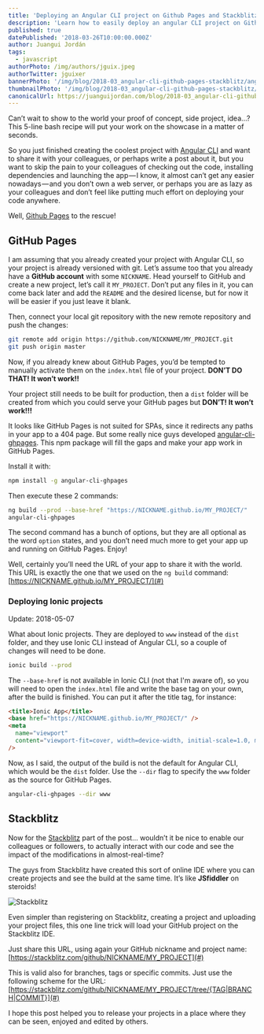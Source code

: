 ```yaml
---
title: 'Deploying an Angular CLI project on Github Pages and Stackblitz'
description: 'Learn how to easily deploy an angular CLI project on Github Pages, as well as sharing a live edit mode version with Stackblitz'
published: true
datePublished: '2018-03-26T10:00:00.000Z'
author: Juangui Jordán
tags:
  - javascript
authorPhoto: /img/authors/jguix.jpeg
authorTwitter: jguixer
bannerPhoto: '/img/blog/2018-03_angular-cli-github-pages-stackblitz/angular-cli-github-pages-stackblitz.jpg'
thumbnailPhoto: '/img/blog/2018-03_angular-cli-github-pages-stackblitz/angular-cli-github-pages-stackblitz.jpg'
canonicalUrl: https://juanguijordan.com/blog/2018-03_angular-cli-github-pages-stackblitz
---
```


Can’t wait to show to the world your proof of concept, side project, idea…?
This 5-line bash recipe will put your work on the showcase in a matter of seconds.

So you just finished creating the coolest project with [Angular CLI](https://cli.angular.io/) and want to share it with your colleagues, or perhaps write a post about it, but you want to skip the pain to your colleagues of checking out the code, installing dependencies and launching the app — I know, it almost can’t get any easier nowadays — and you don’t own a web server, or perhaps you are as lazy as your colleagues and don’t feel like putting much effort on deploying your code anywhere.

Well, [Github Pages](https://pages.github.com/) to the rescue!

## GitHub Pages

I am assuming that you already created your project with Angular CLI, so your project is already versioned with git.
Let’s assume too that you already have a **GitHub account** with some `NICKNAME`.
Head yourself to GitHub and create a new project, let’s call it `MY_PROJECT`.
Don’t put any files in it, you can come back later and add the `README` and the desired license,
but for now it will be easier if you just leave it blank.

Then, connect your local git repository with the new remote repository and push the changes:

```bash
git remote add origin https://github.com/NICKNAME/MY_PROJECT.git
git push origin master
```

Now, if you already knew about GitHub Pages, you’d be tempted to manually activate them on the `index.html` file of your project.
**DON’T DO THAT! It won’t work!!**

Your project still needs to be built for production,
then a `dist` folder will be created from which you could serve your GitHub pages but **DON’T! It won’t work!!!**

It looks like GitHub Pages is not suited for SPAs, since it redirects any paths in your app to a 404 page.
But some really nice guys developed [angular-cli-ghpages](https://www.npmjs.com/package/angular-cli-ghpages).
This npm package will fill the gaps and make your app work in GitHub Pages.

Install it with:

```bash
npm install -g angular-cli-ghpages
```

Then execute these 2 commands:

```bash
ng build --prod --base-href "https://NICKNAME.github.io/MY_PROJECT/"
angular-cli-ghpages
```

The second command has a bunch of options, but they are all optional as the word `option` states,
and you don’t need much more to get your app up and running on GitHub Pages. Enjoy!

Well, certainly you’ll need the URL of your app to share it with the world.
This URL is exactly the one that we used on the `ng build` command:  
[https://NICKNAME.github.io/MY_PROJECT/](#)

### Deploying Ionic projects

Update: 2018-05-07

What about Ionic projects.
They are deployed to `www` instead of the `dist` folder, and they use Ionic CLI instead of Angular CLI,
so a couple of changes will need to be done.

```bash
ionic build --prod
```

The `--base-href` is not available in Ionic CLI (not that I'm aware of),
so you will need to open the `index.html` file and write the base tag on your own, after the build is finished.
You can put it after the title tag, for instance:

```html
<title>Ionic App</title>
<base href="https://NICKNAME.github.io/MY_PROJECT/" />
<meta
  name="viewport"
  content="viewport-fit=cover, width=device-width, initial-scale=1.0, minimum-scale=1.0, maximum-scale=1.0, user-scalable=no"
/>
```

Now, as I said, the output of the build is not the default for Angular CLI, which would be the `dist` folder.
Use the `--dir` flag to specify the `www` folder as the source for GitHub Pages.

```bash
angular-cli-ghpages --dir www
```

## Stackblitz

Now for the [Stackblitz](https://stackblitz.com/) part of the post… wouldn’t it be nice to enable our colleagues or followers, to actually interact with our code and see the impact of the modifications in almost-real-time?

The guys from Stackblitz have created this sort of online IDE where you can create projects and see the build at the same time.
It’s like **JSfiddler** on steroids!

![Stackblitz](/img/blog/2018-03_angular-cli-github-pages-stackblitz/stackblitz.png)

Even simpler than registering on Stackblitz, creating a project and uploading your project files,
this one line trick will load your GitHub project on the Stackblitz IDE.

Just share this URL, using again your GitHub nickname and project name:  
[https://stackblitz.com/github/NICKNAME/MY_PROJECT](#)

This is valid also for branches, tags or specific commits. Just use the following scheme for the URL:  
[https://stackblitz.com/github/NICKNAME/MY_PROJECT/tree/{TAG|BRANCH|COMMIT}](#)

I hope this post helped you to release your projects in a place where they can be seen, enjoyed and edited by others.
